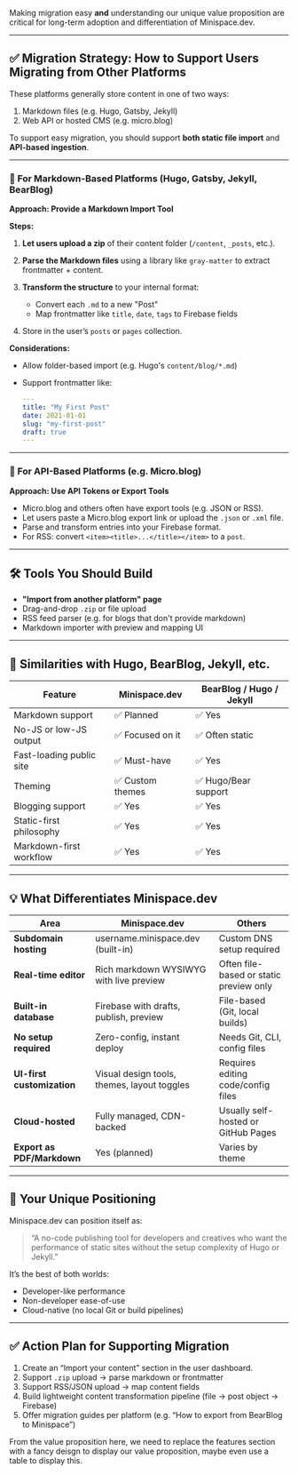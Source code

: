 Making migration easy **and** understanding our unique value proposition are critical for long-term adoption and differentiation of Minispace.dev.

---

## ✅ **Migration Strategy: How to Support Users Migrating from Other Platforms**

These platforms generally store content in one of two ways:

1. Markdown files (e.g. Hugo, Gatsby, Jekyll)
2. Web API or hosted CMS (e.g. micro.blog)

To support easy migration, you should support **both static file import** and **API-based ingestion**.

---

### 🧩 For Markdown-Based Platforms (Hugo, Gatsby, Jekyll, BearBlog)

**Approach: Provide a Markdown Import Tool**

**Steps:**

1. **Let users upload a zip** of their content folder (`/content`, `_posts`, etc.).
2. **Parse the Markdown files** using a library like `gray-matter` to extract frontmatter + content.
3. **Transform the structure** to your internal format:

   * Convert each `.md` to a new "Post"
   * Map frontmatter like `title`, `date`, `tags` to Firebase fields
4. Store in the user’s `posts` or `pages` collection.

**Considerations:**

* Allow folder-based import (e.g. Hugo's `content/blog/*.md`)
* Support frontmatter like:

  ```yaml
  ---
  title: "My First Post"
  date: 2021-01-01
  slug: "my-first-post"
  draft: true
  ---
  ```

---

### 🔌 For API-Based Platforms (e.g. Micro.blog)

**Approach: Use API Tokens or Export Tools**

* Micro.blog and others often have export tools (e.g. JSON or RSS).
* Let users paste a Micro.blog export link or upload the `.json` or `.xml` file.
* Parse and transform entries into your Firebase format.
* For RSS: convert `<item><title>...</title></item>` to a `post`.

---

## 🛠 Tools You Should Build

* **"Import from another platform" page**
* Drag-and-drop `.zip` or file upload
* RSS feed parser (e.g. for blogs that don't provide markdown)
* Markdown importer with preview and mapping UI

---

## 🤝 Similarities with Hugo, BearBlog, Jekyll, etc.

| Feature                  | Minispace.dev   | BearBlog / Hugo / Jekyll |
| ------------------------ | --------------- | ------------------------ |
| Markdown support         | ✅ Planned       | ✅ Yes                    |
| No-JS or low-JS output   | ✅ Focused on it | ✅ Often static           |
| Fast-loading public site | ✅ Must-have     | ✅ Yes                    |
| Theming                  | ✅ Custom themes | ✅ Hugo/Bear support      |
| Blogging support         | ✅ Yes           | ✅ Yes                    |
| Static-first philosophy  | ✅ Yes           | ✅ Yes                    |
| Markdown-first workflow  | ✅ Yes           | ✅ Yes                    |

---

## 💡 What Differentiates Minispace.dev

| Area                       | Minispace.dev                               | Others                                  |
| -------------------------- | ------------------------------------------- | --------------------------------------- |
| **Subdomain hosting**      | username.minispace.dev (built-in)           | Custom DNS setup required               |
| **Real-time editor**       | Rich markdown WYSIWYG with live preview     | Often file-based or static preview only |
| **Built-in database**      | Firebase with drafts, publish, preview      | File-based (Git, local builds)          |
| **No setup required**      | Zero-config, instant deploy                 | Needs Git, CLI, config files            |
| **UI-first customization** | Visual design tools, themes, layout toggles | Requires editing code/config files      |
| **Cloud-hosted**           | Fully managed, CDN-backed                   | Usually self-hosted or GitHub Pages     |
| **Export as PDF/Markdown** | Yes (planned)                               | Varies by theme                         |

---

## 🧭 Your Unique Positioning

Minispace.dev can position itself as:

> “A no-code publishing tool for developers and creatives who want the performance of static sites without the setup complexity of Hugo or Jekyll.”

It’s the best of both worlds:

* Developer-like performance
* Non-developer ease-of-use
* Cloud-native (no local Git or build pipelines)

---

## ✅ Action Plan for Supporting Migration

1. Create an “Import your content” section in the user dashboard.
2. Support `.zip` upload → parse markdown or frontmatter
3. Support RSS/JSON upload → map content fields
4. Build lightweight content transformation pipeline (file → post object → Firebase)
5. Offer migration guides per platform (e.g. “How to export from BearBlog to Minispace”)

From the value proposition here, we need to replace the features section with a fancy deisgn to display our value proposition, maybe even use a table to display this.